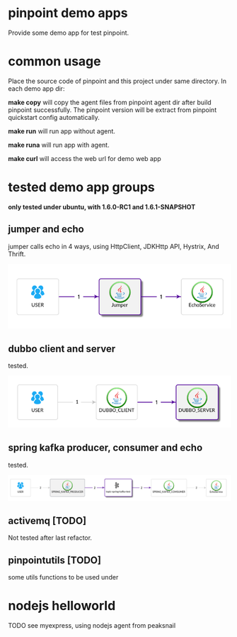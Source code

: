 # pinpoint demo apps
Provide some demo app for test pinpoint.

# common usage
Place the source code of pinpoint and this project under same directory.
In each demo app dir:

**make copy** will copy the agent files from pinpoint agent dir after build pinpoint successfully. The pinpoint version will be extract from pinpoint quickstart config automatically.

**make run** will run app without agent.

**make runa** will run app with agent.

**make curl** will access the web url for demo web app


# tested demo app groups
**only tested under ubuntu, with 1.6.0-RC1 and 1.6.1-SNAPSHOT**
## jumper and echo
jumper calls echo in 4 ways, using HttpClient, JDKHttp API, Hystrix, And Thrift.

![topology](doc/jumper-echo-map.png)

## dubbo client and server

tested.

![topology](doc/dubbo-map.png)

## spring kafka producer, consumer and echo

tested.

![topology](doc/spring-kafka-map.png)

## activemq [TODO]

Not tested after last refactor.

## pinpointutils [TODO]
some utils functions to be used under

# nodejs helloworld
TODO
see myexpress, using nodejs agent from peaksnail

